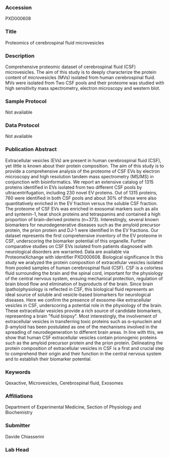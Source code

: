 ### Accession
PXD000608

### Title
Proteomics of cerebrospinal fluid microvesicles

### Description
Comprehensive proteomic dataset of cerebrospinal fluid (CSF) microvesicles. The aim of this study is to deeply characterize the protein content of microvesicles (MVs) isolated from human cerebrospinal fluid. MVs were isolated from Two CSF pools and their proteome was studied with high sensitivity mass spectrometry, electron microscopy and western blot.

### Sample Protocol
Not available

### Data Protocol
Not available

### Publication Abstract
Extracellular vesicles (EVs) are present in human cerebrospinal fluid (CSF), yet little is known about their protein composition. The aim of this study is to provide a comprehensive analysis of the proteome of CSF EVs by electron microscopy and high resolution tandem mass spectrometry (MS/MS) in conjunction with bioinformatics. We report an extensive catalog of 1315 proteins identified in EVs isolated from two different CSF pools by ultracentrifugation, including 230 novel EV proteins. Out of 1315 proteins, 760 were identified in both CSF pools and about 30% of those were also quantitatively enriched in the EV fraction versus the soluble CSF fraction. The proteome of CSF EVs was enriched in exosomal markers such as alix and syntenin-1, heat shock proteins and tetraspanins and contained a high proportion of brain-derived proteins (n=373). Interestingly, several known biomarkers for neurodegenerative diseases such as the amyloid precursor protein, the prion protein and DJ-1 were identified in the EV fractions. Our dataset represents the first comprehensive inventory of the EV proteome in CSF, underscoring the biomarker potential of this organelle. Further comparative studies on CSF EVs isolated from patients diagnosed with neurological disorders are warranted. Data are available via ProteomeXchange with identifier PXD000608. Biological significance In this study we analyzed the protein composition of extracellular vesicles isolated from pooled samples of human cerebrospinal fluid (CSF). CSF is a colorless fluid surrounding the brain and the spinal cord, important for the physiology of the central nervous system, ensuing mechanical protection, regulation of brain blood flow and elimination of byproducts of the brain. Since brain (patho)physiology is reflected in CSF, this biological fluid represents an ideal source of soluble and vesicle-based biomarkers for neurological diseases. Here we confirm the presence of exosome-like extracellular vesicles in CSF, underscoring a potential role in the physiology of the brain. These extracellular vesicles provide a rich source of candidate biomarkers, representing a brain "fluid biopsy". Most interestingly, the involvement of extracellular vesicles in transferring toxic proteins such as &#x3b1;-synuclein and &#x3b2;-amyloid has been postulated as one of the mechanisms involved in the spreading of neurodegeneration to different brain areas. In line with this, we show that human CSF extracellular vesicles contain prionogenic proteins such as the amyloid precursor protein and the prion protein. Delineating the protein composition of extracellular vesicles in CSF is a first and crucial step to comprehend their origin and their function in the central nervous system and to establish their biomarker potential.

### Keywords
Qexactive, Microvesicles, Cerebrospinal fluid, Exosomes

### Affiliations
Department of Experimental Medicine, Section of Physiology and Biochemistry

### Submitter
Davide Chiasserini

### Lab Head


